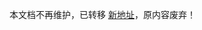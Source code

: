 <!--
 * @Descripttion:
 * @version:
 * @Author: Carl
 * @Date: 2020-10-30 15:10:44
 * @LastEditors: Carl
 * @LastEditTime: 2021-12-10 17:45:53
-->

本文档不再维护，已转移 [新地址](https://coolkit-technologies.github.io/eWeLink-API/)，原内容废弃！
